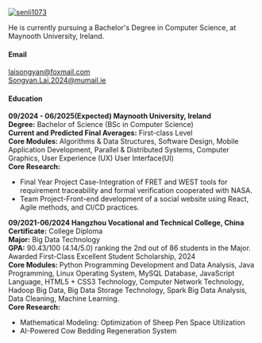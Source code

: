 [![senli1073](https://img.shields.io/badge/SongyanLai-github-blue?logo=github)](https://github.com/SongyanLai)

He is currently pursuing a Bachelor's Degree in Computer Science, at Maynooth University, Ireland.

#### Email

laisongyan@foxmail.com\
Songyan.Lai.2024@mumail.ie

#### Education

<strong>09/2024 - 06/2025(Expected) Maynooth University, Ireland</strong> \
<strong>Degree:</strong> Bachelor of Science (BSc in Computer Science)\
<strong>Current and Predicted Final Averages:</strong> First-class Level\
<strong>Core Modules: </strong>Algorithms & Data Structures, Software Design, Mobile Application Development, Parallel & Distributed Systems, Computer Graphics, User Experience (UX) User Interface(UI)\
<strong>Core Research:</strong>
- Final Year Project Case-Integration of FRET and WEST tools for requirement traceability and formal verification cooperated with NASA.
- Team Project-Front-end development of a social website using React, Agile methods, and CI/CD practices.


<strong>09/2021-06/2024 Hangzhou Vocational and Technical College, China</strong>
<strong>Certificate:</strong> College Diploma\
<strong>Major:</strong> Big Data Technology\
<strong>GPA:</strong> 90.43/100 (4.14/5.0) ranking the 2nd out of 86 students in the Major. Awarded First-Class Excellent Student Scholarship, 2024\
<strong>Core Modules: </strong>Python Programming Development and Data Analysis, Java Programming, Linux Operating System, MySQL Database, JavaScript Language, HTML5 + CSS3 Technology, Computer Network Technology, Hadoop Big Data, Big Data Storage Technology, Spark Big Data Analysis, Data Cleaning, Machine Learning.\
<strong>Core Research:</strong>
- Mathematical Modeling: Optimization of Sheep Pen Space Utilization
- AI-Powered Cow Bedding Regeneration System

<!-- #### Current Research Direction

Formal Verification -->
